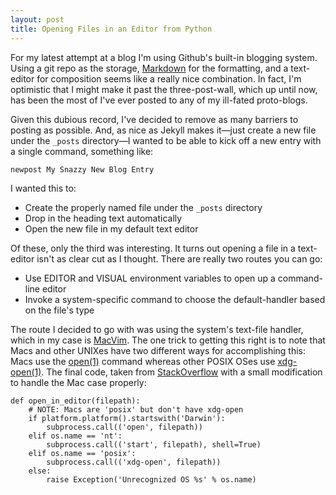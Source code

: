 ```yaml
---
layout: post
title: Opening Files in an Editor from Python
---
```


For my latest attempt at a blog I'm using Github's built-in blogging system.
Using a git repo as the storage,
[Markdown](http://daringfireball.net/projects/markdown/) for the formatting,
and a text-editor for composition seems like a really nice combination. In
fact, I'm optimistic that I might make it past the three-post-wall, which up
until now, has been the most of I've ever posted to any of my ill-fated
proto-blogs.

Given this dubious record, I've decided to remove as many barriers to
posting as possible. And, as nice as Jekyll makes it&mdash;just create
a new file under the `_posts` directory&mdash;I wanted to be able to kick
off a new entry with a single command, something like:

    newpost My Snazzy New Blog Entry

I wanted this to:
* Create the properly named file under the `_posts` directory
* Drop in the heading text automatically
* Open the new file in my default text editor

Of these, only the third was interesting. It turns out opening a file in a
text-editor isn't as clear cut as I thought. There are really two routes you
can go:
* Use EDITOR and VISUAL environment variables to open up a
  command-line editor
* Invoke a system-specific command to choose the default-handler
  based on the file's type

The route I decided to go with was using the system's text-file handler, which
in my case is [MacVim](http://code.google.com/p/macvim/).  The one trick to
getting this right is to note that Macs and other UNIXes have two different
ways for accomplishing this: Macs use the
[open(1)](http://developer.apple.com/library/mac/#documentation/Darwin/Reference/ManPages/man1/open.1.html)
command whereas other POSIX OSes use
[xdg-open(1)](http://linux.die.net/man/1/xdg-open). The final code, taken from
[StackOverflow](http://stackoverflow.com/questions/434597/open-document-with-default-application-in-python)
with a small modification to handle the Mac case properly:

    def open_in_editor(filepath):
        # NOTE: Macs are 'posix' but don't have xdg-open
        if platform.platform().startswith('Darwin'):
            subprocess.call(('open', filepath))
        elif os.name == 'nt':
            subprocess.call(('start', filepath), shell=True)
        elif os.name == 'posix':
            subprocess.call(('xdg-open', filepath))
        else:
            raise Exception('Unrecognized OS %s' % os.name)
